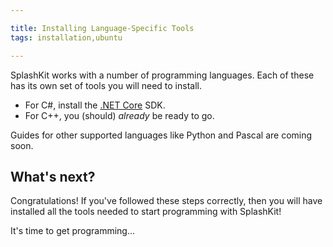 ```yaml
---

title: Installing Language-Specific Tools
tags: installation,ubuntu

---
```


SplashKit works with a number of programming languages.
Each of these has its own set of tools you will need to install.

* For C#, install the [.NET Core](/articles/installation/ubuntu/languages/dotnet) SDK.
* For C++, you (should) _already_ be ready to go.

Guides for other supported languages like Python and Pascal are coming soon.

## What's next?

Congratulations! If you've followed these steps correctly, then you will have
installed all the tools needed to start programming with SplashKit!

It's time to get programming...
